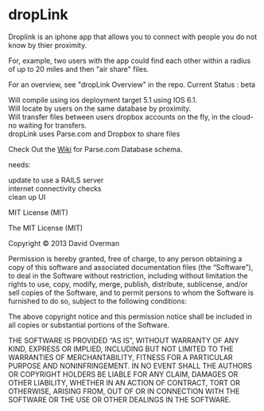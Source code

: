 dropLink
========

Droplink is an iphone app that allows you to connect with people you do not know by thier proximity.


For, example, two users with the app could find each other within a radius of up to 20 miles and then  "air share" files.

For an overview, see "dropLink Overview" in the repo.
Current Status : beta

Will compile using ios deployment target 5.1 using IOS 6.1.  
Will locate by users on the same database by proximity.  
Will transfer files between users dropbox accounts on the fly, in the cloud- no waiting for transfers.  
dropLink uses Parse.com and Dropbox to share files  

Check Out the [Wiki](https://github.com/uberdave/dropLink/wiki) for Parse.com Database schema.



needs:  
 
 
update to use a RAILS server  
internet connectivity checks  
clean up UI

MIT License (MIT)

The MIT License (MIT)

Copyright © 2013 David Overman

Permission is hereby granted, free of charge, to any person obtaining a copy of this software and associated documentation files (the “Software”), to deal in the Software without restriction, including without limitation the rights to use, copy, modify, merge, publish, distribute, sublicense, and/or sell copies of the Software, and to permit persons to whom the Software is furnished to do so, subject to the following conditions:

The above copyright notice and this permission notice shall be included in all copies or substantial portions of the Software.

THE SOFTWARE IS PROVIDED “AS IS”, WITHOUT WARRANTY OF ANY KIND, EXPRESS OR IMPLIED, INCLUDING BUT NOT LIMITED TO THE WARRANTIES OF MERCHANTABILITY, FITNESS FOR A PARTICULAR PURPOSE AND NONINFRINGEMENT. IN NO EVENT SHALL THE AUTHORS OR COPYRIGHT HOLDERS BE LIABLE FOR ANY CLAIM, DAMAGES OR OTHER LIABILITY, WHETHER IN AN ACTION OF CONTRACT, TORT OR OTHERWISE, ARISING FROM, OUT OF OR IN CONNECTION WITH THE SOFTWARE OR THE USE OR OTHER DEALINGS IN THE SOFTWARE.





